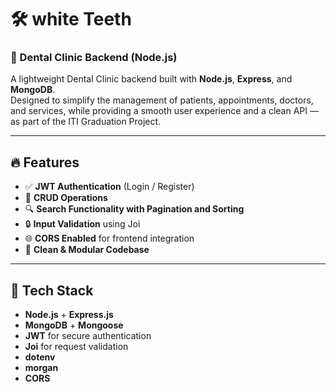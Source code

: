 # 🛠️ white Teeth

### 🛒 Dental Clinic Backend (Node.js)

A lightweight Dental Clinic backend built with **Node.js**, **Express**, and **MongoDB**.  
Designed to simplify the management of patients, appointments, doctors, and services, while providing a smooth user experience and a clean API — as part of the ITI Graduation Project.

---

## 🔥 Features

- ✅ **JWT Authentication** (Login / Register)
- 🧾 **CRUD Operations**
- 🔍 **Search Functionality with Pagination and Sorting**
- 🔒 **Input Validation** using Joi
- 🌐 **CORS Enabled** for frontend integration
- 📜 **Clean & Modular Codebase**

---

## 🧰 Tech Stack

- **Node.js** + **Express.js**
- **MongoDB** + **Mongoose**
- **JWT** for secure authentication
- **Joi** for request validation
- **dotenv**
- **morgan**
- **CORS**
